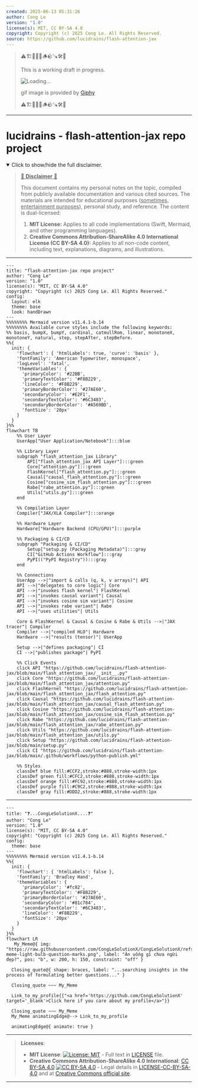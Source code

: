 ```yaml
---
created: 2025-06-13 05:31:26
author: Cong Le
version: "1.0"
license(s): MIT, CC BY-SA 4.0
copyright: Copyright (c) 2025 Cong Le. All Rights Reserved.
source: https://github.com/lucidrains/flash-attention-jax
---
```



> ⚠️🏗️🚧🦺🧱🪵🪨🪚🛠️👷
> 
> This is a working draft in progress.
> 
> ![Loading...](https://media0.giphy.com/media/v1.Y2lkPTc5MGI3NjExZmdoYWhxb3c2NmR6OGZoMzN5NWxqNjJmbmVxd3U0NDFobjc4ZHdvNyZlcD12MV9pbnRlcm5hbF9naWZfYnlfaWQmY3Q9Zw/xUA7bjPYcgAvwq5CKc/giphy.gif)
> 
> gif image is provided by [Giphy](https://giphy.com)
> 
> ⚠️🏗️🚧🦺🧱🪵🪨🪚🛠️👷

----


# lucidrains - flash-attention-jax repo project
<details open>
<summary>Click to show/hide the full disclaimer.</summary>
   
> <ins>📢 **Disclaimer** 🚨</ins>
>
> This document contains my personal notes on the topic,
> compiled from publicly available documentation and various cited sources.
> The materials are intended for educational purposes (<ins>sometimes, entertainment purposes</ins>), personal study, and reference.
> The content is dual-licensed:
> 1. **MIT License:** Applies to all code implementations (Swift, Mermaid, and other programming languages).
> 2. **Creative Commons Attribution-ShareAlike 4.0 International License (CC BY-SA 4.0):** Applies to all non-code content, including text, explanations, diagrams, and illustrations.

</details>


----

```mermaid
---
title: "flash-attention-jax repo project"
author: "Cong Le"
version: "1.0"
license(s): "MIT, CC BY-SA 4.0"
copyright: "Copyright (c) 2025 Cong Le. All Rights Reserved."
config:
  layout: elk
  theme: base
  look: handDrawn
---
%%%%%%%% Mermaid version v11.4.1-b.14
%%%%%%%% Available curve styles include the following keywords:
%% basis, bumpX, bumpY, cardinal, catmullRom, linear, monotoneX, monotoneY, natural, step, stepAfter, stepBefore.
%%{
  init: {
    'flowchart': { 'htmlLabels': true, 'curve': 'basis' },
    'fontFamily': 'American Typewriter, monospace',
    'logLevel': 'fatal',
    'themeVariables': {
      'primaryColor': '#22BB',
      'primaryTextColor': '#F8B229',
      'lineColor': '#F8B229',
      'primaryBorderColor': '#27AE60',
      'secondaryColor': '#E2F1',
      'secondaryTextColor': '#6C3483',
      'secondaryBorderColor': '#A569BD',
      'fontSize': '20px'
    }
  }
}%%
flowchart TB
    %% User Layer
    UserApp["User Application/Notebook"]:::blue

    %% Library Layer
    subgraph "flash_attention_jax Library"
        API["flash_attention_jax API Layer"]:::green
        Core["attention.py"]:::green
        FlashKernel["flash_attention.py"]:::green
        Causal["causal_flash_attention.py"]:::green
        Cosine["cosine_sim_flash_attention.py"]:::green
        Rabe["rabe_attention.py"]:::green
        Utils["utils.py"]:::green
    end

    %% Compilation Layer
    Compiler["JAX/XLA Compiler"]:::orange

    %% Hardware Layer
    Hardware["Hardware Backend (CPU/GPU)"]:::purple

    %% Packaging & CI/CD
    subgraph "Packaging & CI/CD"
        Setup["setup.py (Packaging Metadata)"]:::gray
        CI["GitHub Actions Workflow"]:::gray
        PyPI(("PyPI Registry")):::gray
    end

    %% Connections
    UserApp -->|"import & calls (q, k, v arrays)"| API
    API -->|"delegates to core logic"| Core
    API -->|"invokes flash kernel"| FlashKernel
    API -->|"invokes causal variant"| Causal
    API -->|"invokes cosine sim variant"| Cosine
    API -->|"invokes rabe variant"| Rabe
    API -->|"uses utilities"| Utils

    Core & FlashKernel & Causal & Cosine & Rabe & Utils -->|"JAX tracer"| Compiler
    Compiler -->|"compiled HLO"| Hardware
    Hardware -->|"results (tensor)"| UserApp

    Setup -->|"defines packaging"| CI
    CI -->|"publishes package"| PyPI

    %% Click Events
    click API "https://github.com/lucidrains/flash-attention-jax/blob/main/flash_attention_jax/__init__.py"
    click Core "https://github.com/lucidrains/flash-attention-jax/blob/main/flash_attention_jax/attention.py"
    click FlashKernel "https://github.com/lucidrains/flash-attention-jax/blob/main/flash_attention_jax/flash_attention.py"
    click Causal "https://github.com/lucidrains/flash-attention-jax/blob/main/flash_attention_jax/causal_flash_attention.py"
    click Cosine "https://github.com/lucidrains/flash-attention-jax/blob/main/flash_attention_jax/cosine_sim_flash_attention.py"
    click Rabe "https://github.com/lucidrains/flash-attention-jax/blob/main/flash_attention_jax/rabe_attention.py"
    click Utils "https://github.com/lucidrains/flash-attention-jax/blob/main/flash_attention_jax/utils.py"
    click Setup "https://github.com/lucidrains/flash-attention-jax/blob/main/setup.py"
    click CI "https://github.com/lucidrains/flash-attention-jax/blob/main/.github/workflows/python-publish.yml"

    %% Styles
    classDef blue fill:#CCF2,stroke:#888,stroke-width:1px
    classDef green fill:#CFC2,stroke:#888,stroke-width:1px
    classDef orange fill:#FC92,stroke:#888,stroke-width:1px
    classDef purple fill:#C9C2,stroke:#888,stroke-width:1px
    classDef gray fill:#DDD2,stroke:#888,stroke-width:1px

```

----


```mermaid
---
title: "❓...CongLeSolutionX....❓"
author: "Cong Le"
version: "1.0"
license(s): "MIT, CC BY-SA 4.0"
copyright: "Copyright (c) 2025 Cong Le. All Rights Reserved."
config:
  theme: base
---
%%%%%%%% Mermaid version v11.4.1-b.14
%%{
  init: {
    'flowchart': { 'htmlLabels': false },
    'fontFamily': 'Bradley Hand',
    'themeVariables': {
      'primaryColor': '#fc82',
      'primaryTextColor': '#F8B229',
      'primaryBorderColor': '#27AE60',
      'secondaryColor': '#81c784',
      'secondaryTextColor': '#6C3483',
      'lineColor': '#F8B229',
      'fontSize': '20px'
    }
  }
}%%
flowchart LR
   My_Meme@{ img: "https://raw.githubusercontent.com/CongLeSolutionX/CongLeSolutionX/refs/heads/main/assets/images/My-meme-light-bulb-question-marks.png", label: "Ăn uống gì chưa ngừi đẹp?", pos: "b", w: 200, h: 150, constraint: "off" }

  Closing_quote@{ shape: braces, label: "...searching insights in the process of formulating better questions..." }

  Closing_quote ~~~ My_Meme
    
  Link_to_my_profile{{"<a href='https://github.com/CongLeSolutionX' target='_blank'>Click here if you care about my profile</a>"}}

  Closing_quote ~~~ My_Meme
  My_Meme animatingEdge@--> Link_to_my_profile
  
  animatingEdge@{ animate: true }

```

---
><b>Licenses</b>:
>
>- <b>MIT License</b>:  [![License: MIT](https://img.shields.io/badge/License-MIT-yellow.svg)](LICENSE) - Full text in [LICENSE](LICENSE) file.
>- <b>Creative Commons Attribution-ShareAlike 4.0 International</b>: [CC BY-SA 4.0](https://creativecommons.org/licenses/by-sa/4.0/) [![CC BY-SA 4.0](https://licensebuttons.net/l/by-sa/4.0/88x31.png)](https://creativecommons.org/licenses/by-sa/4.0/) - Legal details in [LICENSE-CC-BY-SA-4.0](THE_PAST/LICENSE-CC-BY-SA-4.0) and at [Creative Commons official site](https://creativecommons.org/licenses/by-sa/4.0/).
>
---
